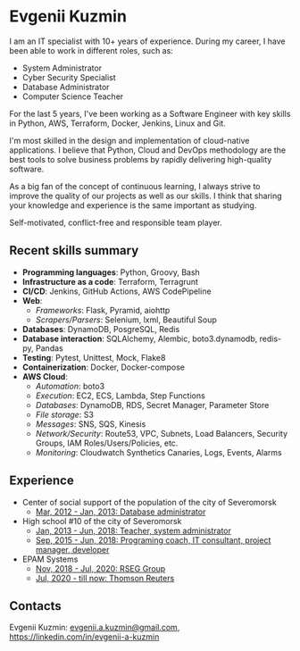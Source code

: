 # Evgenii Kuzmin

I am an IT specialist with 10+ years of experience. During my career, I have been able to work in different roles, such as:

- System Administrator
- Cyber Security Specialist
- Database Administrator
- Computer Science Teacher

For the last 5 years, I've been working as a Software Engineer with key skills in Python, AWS, Terraform, Docker, Jenkins, Linux and Git.

I'm most skilled in the design and implementation of cloud-native applications. I believe that Python, Cloud and DevOps methodology are the best tools to solve business problems by rapidly delivering high-quality software.

As a big fan of the concept of continuous learning, I always strive to improve the quality of our projects as well as our skills. I think that sharing your knowledge and experience is the same important as studying.

Self-motivated, conflict-free and responsible team player.

## Recent skills summary

- **Programming languages**: Python, Groovy, Bash
- **Infrastructure as a code**: Terraform, Terragrunt
- **CI/CD**: Jenkins, GitHub Actions, AWS CodePipeline
- **Web**:
  - *Frameworks*: Flask, Pyramid, aiohttp
  - *Scrapers/Parsers*: Selenium, lxml, Beautiful Soup
- **Databases**: DynamoDB, PosgreSQL, Redis
- **Database interaction**: SQLAlchemy, Alembic, boto3.dynamodb, redis-py, Pandas
- **Testing**: Pytest, Unittest, Mock, Flake8
- **Containerization**: Docker, Docker-compose
- **AWS Cloud**:
  - *Automation*: boto3
  - *Execution*: EC2, ECS, Lambda, Step Functions
  - *Databases*: DynamoDB, RDS, Secret Manager, Parameter Store
  - *File storage*: S3
  - *Messages*: SNS, SQS, Kinesis
  - *Network/Security*: Route53, VPC, Subnets, Load Balancers, Security Groups, IAM Roles/Users/Policies, etc.
  - *Monitoring*: Cloudwatch Synthetics Canaries, Logs, Events, Alarms

## Experience

- Center of social support of the population of the city of Severomorsk
  - [Mar, 2012 - Jan, 2013: Database administrator](2012_social-service.md)
- High school #10 of the city of Severomorsk
  - [Jan, 2013 - Jun, 2018: Teacher, system administrator](2013_school.md)
  - [Sep, 2015 - Jun, 2018: Programing coach, IT consultant, project manager, developer](2015_scientific-advisor.md)
- EPAM Systems
  - [Nov, 2018 - Jul, 2020: RSEG Group](2018_rseg.md)
  - [Jul, 2020 - till now: Thomson Reuters](2020_tr.md)

## Contacts

Evgenii Kuzmin: <evgenii.a.kuzmin@gmail.com>, <https://linkedin.com/in/evgenii-a-kuzmin>
